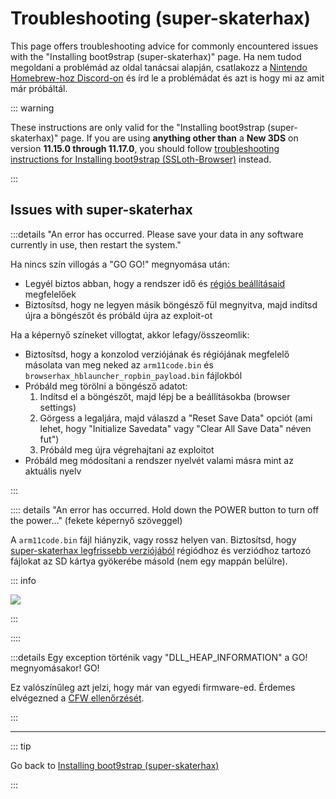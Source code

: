 # Troubleshooting (super-skaterhax)

This page offers troubleshooting advice for commonly encountered issues with the "Installing boot9strap (super-skaterhax)" page. Ha nem tudod megoldani a problémád az oldal tanácsai alapján, csatlakozz a [Nintendo Homebrew-hoz Discord-on](https://discord.gg/MWxPgEp) és írd le a problémádat és azt is hogy mi az amit már próbáltál.

::: warning

These instructions are only valid for the "Installing boot9strap (super-skaterhax)" page. If you are using **anything other than** a **New 3DS** on version **11.15.0 through 11.17.0**, you should follow [troubleshooting instructions for Installing boot9strap (SSLoth-Browser)](troubleshooting-ssloth-browser) instead.

:::

## Issues with super-skaterhax

:::details "An error has occurred. Please save your data in any software currently in use, then restart the system."

Ha nincs szín villogás a "GO GO!" megnyomása után:

- Legyél biztos abban, hogy a rendszer idő és [régiós beállításaid](/images/screenshots/skater_lang.png) megfelelőek
- Biztosítsd, hogy ne legyen másik böngésző fül megnyitva, majd indítsd újra a böngészőt és próbáld újra az exploit-ot

Ha a képernyő színeket villogtat, akkor lefagy/összeomlik:

- Biztosítsd, hogy a konzolod verziójának és régiójának megfelelő másolata van meg neked az `arm11code.bin` és `browserhax_hblauncher_ropbin_payload.bin` fájlokból
- Próbáld meg törölni a böngésző adatot:
  1. Indítsd el a böngészőt, majd lépj be a beállításokba (browser settings)
  2. Görgess a legaljára, majd válaszd a "Reset Save Data" opciót (ami lehet, hogy "Initialize Savedata" vagy "Clear All Save Data" néven fut")
  3. Próbáld meg újra végrehajtani az exploitot
- Próbáld meg módosítani a rendszer nyelvét valami másra mint az aktuális nyelv

:::

:::: details "An error has occurred. Hold down the POWER button to turn off the power..." (fekete képernyő szöveggel)

A `arm11code.bin` fájl hiányzik, vagy rossz helyen van. Biztosítsd, hogy [super-skaterhax legfrissebb verziójából](https://github.com/zoogie/super-skaterhax/releases/latest) régiódhoz és verziódhoz tartozó fájlokat az SD kártya gyökerébe másold (nem egy mappán belülre).

::: info

![](/images/screenshots/skaterhax/skater-root-layout.png)

:::

::::

:::details Egy exception történik vagy "DLL_HEAP_INFORMATION" a GO! megnyomásakor! GO!

Ez valószínűleg azt jelzi, hogy már van egyedi firmware-ed. Érdemes elvégezned a [CFW ellenőrzését](checking-for-cfw).

:::

<!--@include: ./_include/troubleshooting-sb9si-common.md -->

<!--@include: ./_include/troubleshooting-get-help-common.md -->

---

::: tip

Go back to [Installing boot9strap (super-skaterhax)](installing-boot9strap-\(super-skaterhax\))

:::

<!--@include: ./_include/troubleshooting-return.md -->
